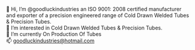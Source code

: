 👋 Hi, I’m @goodluckindustries an ISO 9001: 2008 certified manufacturer and exporter of a precision engineered range of Cold Drawn Welded Tubes & Precision Tubes.</br>
👀 I’m interested in Cold Drawn Welded Tubes & Precision Tubes.</br>
🌱 I’m currently On Production Of Tubes</br>
📫 goodluckindustries@hotmail.com</br>




